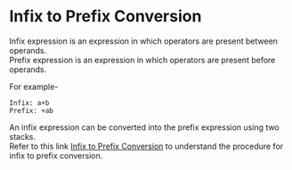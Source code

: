 # Infix to Prefix Conversion
Infix expression is an expression in which operators are present between operands.
<br>
Prefix expression is an expression in which operators are present before operands.

For example-
```
Infix: a+b
Prefix: +ab
```

An infix expression can be converted into the prefix expression using two stacks.<br>
Refer to this link [Infix to Prefix Conversion](https://drive.google.com/file/d/1QBywEx6_TVLQWteL4iQipMB2Uv3pNQVM/view?usp=sharing) to understand the procedure for infix to prefix conversion.
